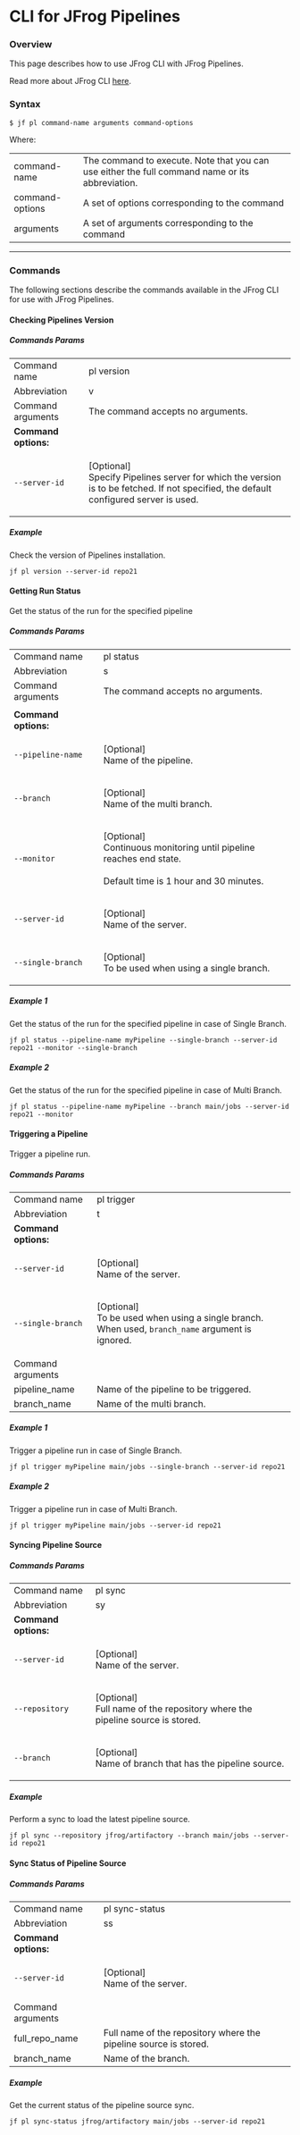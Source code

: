 # CLI for JFrog Pipelines

### Overview

This page describes how to use JFrog CLI with JFrog Pipelines.

Read more about JFrog CLI [here](https://jfrog-external.fluidtopics.net/r/help/JFrog-CLI/JFrog-CLI).

### Syntax

```
$ jf pl command-name arguments command-options
```

Where:

|                 |                                                                                                 |
|-----------------|-------------------------------------------------------------------------------------------------|
| command-name    | The command to execute. Note that you can use either the full command name or its abbreviation. |
| command-options | A set of options corresponding to the command                                                   |
| arguments       | A set of arguments corresponding to the command                                                 |

***

### Commands

The following sections describe the commands available in the JFrog CLI for use with JFrog Pipelines.

#### Checking Pipelines Version

##### Commands Params

|                   |                                                                                                                                                |
|-------------------|------------------------------------------------------------------------------------------------------------------------------------------------|
| Command name      | pl version                                                                                                                                     |
| Abbreviation      | v                                                                                                                                              |
| Command arguments | The command accepts no arguments.                                                                                                              |
| **Command options:**   |                                                                                                                                                |
| `--server-id` | <p>[Optional]<br>Specify Pipelines server for which the version is to be fetched. If not specified, the default configured server is used.</p> |

##### Example

Check the version of Pipelines installation.
```
jf pl version --server-id repo21
```

#### Getting Run Status

Get the status of the run for the specified pipeline

##### Commands Params

|                   |                                                                                                                            |
|-------------------|----------------------------------------------------------------------------------------------------------------------------|
| Command name      | pl status                                                                                                                  |
| Abbreviation      | s                                                                                                                          |
| Command arguments | The command accepts no arguments.                                                                                          |
|                   |                                                                                                                            |
| **Command options:**   |                                                                                                                            |
| `--pipeline-name` | <p>[Optional]<br>Name of the pipeline.</p>                                                                                 |
| `--branch` | <p>[Optional]<br>Name of the multi branch.</p>                                                                             |
| `--monitor` | <p>[Optional]<br>Continuous monitoring until pipeline reaches end state.<br><br>Default time is 1 hour and 30 minutes.</p> |
| `--server-id` | <p>[Optional]<br>Name of the server.</p>                                                                                   |
| `--single-branch` | <p>[Optional]<br>To be used when using a single branch.</p>                                                                |


##### Example 1

Get the status of the run for the specified pipeline in case of Single Branch.
```
jf pl status --pipeline-name myPipeline --single-branch --server-id repo21 --monitor --single-branch
```

##### Example 2

Get the status of the run for the specified pipeline in case of Multi Branch.
```
jf pl status --pipeline-name myPipeline --branch main/jobs --server-id repo21 --monitor
```

#### Triggering a Pipeline

Trigger a pipeline run.

##### Commands Params

|                   |                                                                                                                      |
|-------------------|----------------------------------------------------------------------------------------------------------------------|
| Command name      | pl trigger                                                                                                           |
| Abbreviation      | t                                                                                                                    |
| **Command options:**   |                                                                                                                      |
| `--server-id` | <p>[Optional]<br>Name of the server.</p>                                                                             |
| `--single-branch` | <p>[Optional]<br>To be used when using a single branch. When used, <code>branch_name</code> argument is ignored.</p> |
| Command arguments |                                                                                                                      |
| pipeline\_name    | Name of the pipeline to be triggered.                                                                                |
| branch\_name      | Name of the multi branch.                                                                                            |


##### Example 1

Trigger a pipeline run in case of Single Branch.
```
jf pl trigger myPipeline main/jobs --single-branch --server-id repo21
```

##### Example 2

Trigger a pipeline run in case of Multi Branch.
```
jf pl trigger myPipeline main/jobs --server-id repo21
```


#### Syncing Pipeline Source

##### Commands Params

|                 |                                                                                       |
|-----------------|---------------------------------------------------------------------------------------|
| Command name    | pl sync                                                                               |
| Abbreviation    | sy                                                                                    |
| **Command options:** |                                                                                       |
| `--server-id` | <p>[Optional]<br>Name of the server.</p>                                              |
| `--repository` | <p>[Optional]<br>Full name of the repository where the pipeline source is stored.</p> |
| `--branch` | <p>[Optional]<br>Name of branch that has the pipeline source.</p>                     |

##### Example

Perform a sync to load the latest pipeline source.
```
jf pl sync --repository jfrog/artifactory --branch main/jobs --server-id repo21
```

#### Sync Status of Pipeline Source

##### Commands Params

|                   |                                                                  |
|-------------------|------------------------------------------------------------------|
| Command name      | pl sync-status                                                   |
| Abbreviation      | ss                                                               |
| **Command options:**   |                                                                  |
| `--server-id` | <p>[Optional]<br>Name of the server.</p>                         |
| Command arguments |                                                                  |
| full\_repo\_name  | Full name of the repository where the pipeline source is stored. |
| branch\_name      | Name of the branch.                                              |

##### Example

Get the current status of the pipeline source sync.
```
jf pl sync-status jfrog/artifactory main/jobs --server-id repo21
```
